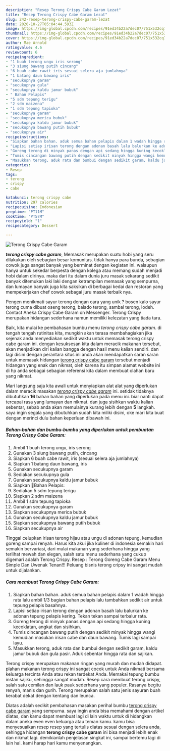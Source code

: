 ```yaml
---
description: "Resep Terong Crispy Cabe Garam Lezat"
title: "Resep Terong Crispy Cabe Garam Lezat"
slug: 242-resep-terong-crispy-cabe-garam-lezat
date: 2020-10-27T05:04:44.593Z
image: https://img-global.cpcdn.com/recipes/91ed34b22a7dec07/751x532cq70/terong-crispy-cabe-garam-foto-resep-utama.jpg
thumbnail: https://img-global.cpcdn.com/recipes/91ed34b22a7dec07/751x532cq70/terong-crispy-cabe-garam-foto-resep-utama.jpg
cover: https://img-global.cpcdn.com/recipes/91ed34b22a7dec07/751x532cq70/terong-crispy-cabe-garam-foto-resep-utama.jpg
author: Mae Arnold
ratingvalue: 4.6
reviewcount: 6
recipeingredient:
- "1 buah terong ungu iris serong"
- "3 siung bawang putih cincang"
- "6 buah cabe rawit iris sesuai selera aja jumlahnya"
- "1 batang daun bawang iris"
- "secukupnya garam"
- "secukupnya gula"
- "secukupnya kaldu jamur bubuk"
- " Bahan Pelapis"
- "5 sdm tepung terigu"
- "2 sdm maizena"
- "1 sdm tepung tapioka"
- "secukupnya garam"
- "secukupnya merica bubuk"
- "secukupnya kaldu jamur bubuk"
- "secukupnya bawang putih bubuk"
- "secukupnya air"
recipeinstructions:
- "Siapkan bahan bahan. aduk semua bahan pelapis dalam 1 wadah hingga rata lalu ambil 1/3 bagian bahan pelapis lalu tambahkan sedikit air untuk tepung pelapis basahnya."
- "Lapisi setiap irisan terong dengan adonan basah lalu balurkan ke adonan tepung pelapis kering. Tekan tekan sampai terbalur rata."
- "Goreng terong di minyak panas dengan api sedang hingga kuning kecoklatan, angkat dan sisihkan."
- "Tumis cincangan bawang putih dengan sedikit minyak hingga wangi kemudian masukan irisan cabe dan daun bawang. Tumis lagi sampai layu."
- "Masukkan terong, aduk rata dan bumbui dengan sedikit garam, kaldu jamur bubuk dan gula pasir. Aduk sebentar hingga rata dan sajikan."
categories:
- Resep
tags:
- terong
- crispy
- cabe

katakunci: terong crispy cabe 
nutrition: 297 calories
recipecuisine: Indonesian
preptime: "PT11M"
cooktime: "PT57M"
recipeyield: "1"
recipecategory: Dessert

---
```



![Terong Crispy Cabe Garam](https://img-global.cpcdn.com/recipes/91ed34b22a7dec07/751x532cq70/terong-crispy-cabe-garam-foto-resep-utama.jpg)

<b><i>terong crispy cabe garam</i></b>, Memasak merupakan suatu hobi yang seru dilakukan oleh sebagian besar komunitas. tidak hanya para bunda, sebagian cowok juga sangat banyak yang berminat dengan kegiatan ini. walaupun hanya untuk sekedar berpesta dengan kolega atau memang sudah menjadi hobi dalam dirinya. maka dari itu dalam dunia juru masak sekarang sedikit banyak ditemukan laki laki dengan ketrampilan memasak yang sempurna, dan lumayan banyak juga kita saksikan di berbagai kedai dan restoran yang mempekerjakan chef cowok sebagai juru masak terbaik nya.

Pengen menikmati sayur terong dengan cara yang unik ? bosen kalo sayur terong cuma dibuat oseng terong, balado terong, sambal terong, lodeh. Contact Aneka Crispy Cabe Garam on Messenger. Terong Crispy merupakan hidangan sederhana namun memiliki kelezatan yang tiada tara.

Baik, kita mulai ke pembahasan bumbu menu <i>terong crispy cabe garam</i>. di tengah tengah rutinitas kita, mungkin akan terasa membahagiakan jika sejenak anda menyediakan sedikit waktu untuk memasak terong crispy cabe garam ini. dengan kesuksesan kita dalam meracik makanan tersebut, akan menjadikan diri kalian bangga dengan hasil menu kalian sendiri. dan lagi disini dengan perantara situs ini anda akan mendapatkan saran saran untuk memasak hidangan <u>terong crispy cabe garam</u> tersebut menjadi hidangan yang enak dan nikmat, oleh karena itu simpan alamat website ini di hp anda sebagai sebagian referensi kita dalam membuat olahan baru yang nikmat.


Mari langsung saja kita awali untuk menyiapkan alat alat yang diperlukan dalam meracik masakan <u><i>terong crispy cabe garam</i></u> ini. setidak tidaknya dibutuhkan <b>16</b> bahan bahan yang diperlukan pada menu ini. biar nanti dapat tercapai rasa yang lumayan dan nikmat. dan juga sisihkan waktu kalian sebentar, sebab anda akan memulainya kurang lebih dengan <b>5</b> langkah. saya ingin segala yang dibutuhkan sudah kita miliki disini, oke mari kita buat dengan merinci dulu bahan keperluan dibawah ini.

<!--inarticleads1-->

##### Bahan-bahan dan bumbu-bumbu yang diperlukan untuk pembuatan Terong Crispy Cabe Garam:

1. Ambil 1 buah terong ungu, iris serong
1. Gunakan 3 siung bawang putih, cincang
1. Siapkan 6 buah cabe rawit, iris (sesuai selera aja jumlahnya)
1. Siapkan 1 batang daun bawang, iris
1. Gunakan secukupnya garam
1. Sediakan secukupnya gula
1. Gunakan secukupnya kaldu jamur bubuk
1. Siapkan  🔷Bahan Pelapis:
1. Sediakan 5 sdm tepung terigu
1. Siapkan 2 sdm maizena
1. Ambil 1 sdm tepung tapioka
1. Gunakan secukupnya garam
1. Siapkan secukupnya merica bubuk
1. Gunakan secukupnya kaldu jamur bubuk
1. Siapkan secukupnya bawang putih bubuk
1. Siapkan secukupnya air


Tinggal celupkan irisan terong hijau atau ungu di adonan tepung, kemudian goreng sampai renyah. Harus kita akui jika kuliner di indonesia semakin hari semakin bervariasi, dari mulai makanan yang sederhana hingga yang terlihat mewah dan elegan, salah satu menu sederhana yang cukup digemari adalah Terong Crispy. Resep : Terong Goreng Cabe Garam Menu Simple Dan Uwenak Tenan!!! Peluang bisnis terong cripsy ini sangat mudah untuk dijalankan. 

<!--inarticleads2-->

##### Cara membuat Terong Crispy Cabe Garam:

1. Siapkan bahan bahan. aduk semua bahan pelapis dalam 1 wadah hingga rata lalu ambil 1/3 bagian bahan pelapis lalu tambahkan sedikit air untuk tepung pelapis basahnya.
1. Lapisi setiap irisan terong dengan adonan basah lalu balurkan ke adonan tepung pelapis kering. Tekan tekan sampai terbalur rata.
1. Goreng terong di minyak panas dengan api sedang hingga kuning kecoklatan, angkat dan sisihkan.
1. Tumis cincangan bawang putih dengan sedikit minyak hingga wangi kemudian masukan irisan cabe dan daun bawang. Tumis lagi sampai layu.
1. Masukkan terong, aduk rata dan bumbui dengan sedikit garam, kaldu jamur bubuk dan gula pasir. Aduk sebentar hingga rata dan sajikan.


Terong crispy merupakan makanan ringan yang murah dan mudah didapat. plahan makanan terong crispy ini sangat cocok untuk Anda nikmati bersama keluarga tercinta Anda atau rekan terdekat Anda. Memakai tepung bumbu instan sajiku, sehingga sangat mudah. Resep cara membuat terong crispy, salah satu cemilan dan lauk pauk sederhana yang populer. Rasanya begitu renyah, manis dan gurih. Terong merupakan salah satu jenis sayuran buah kerabat dekat dengan kentang dan leunca. 

Diatas adalah sedikit pembahasan masakan perihal bumbu <u>terong crispy cabe garam</u> yang sempurna. saya ingin anda bisa memahami dengan artikel diatas, dan kamu dapat membuat lagi di lain waktu untuk di hidangkan dalam aneka even even keluarga atau teman kamu. kamu bisa menyesuaikan resep resep yang tertulis diatas sesuai dengan selera anda, sehingga hidangan <b>terong crispy cabe garam</b> ini bisa menjadi lebih enak dan nikmat lagi. demikianlah penjelasan singkat ini, sampai bertemu lagi di lain hal. kami harap hari kamu menyenangkan.
